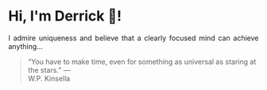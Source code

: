 # Hi, I'm Derrick 👋!
<p align="justify">I admire uniqueness and believe that a clearly focused mind can achieve anything...</p> 
<!-- #quote-start -->
<blockquote>&ldquo;You have to make time, even for something as universal as staring at the stars.&rdquo; &mdash; <footer>W.P. Kinsella</footer></blockquote>
<!-- #quote-end -->
